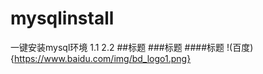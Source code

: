 mysqlinstall
============

一键安装mysql环境
1.1
2.2
##标题
###标题
####标题
!(百度){https://www.baidu.com/img/bd_logo1.png}
